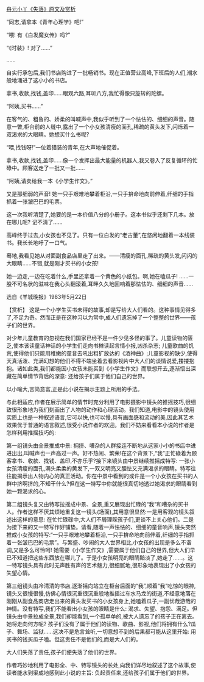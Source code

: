[舟元小丫《失落》原文及赏析](https://www.vrrw.net/wx/15278.html)

“同志,请拿本《青年心理学》吧!”

“喂! 有《白发魔女传》吗?”

“《时装》! 对了……”

……

自实行承包后,我们书店购进了一批畅销书。现在正值营业高峰,下班后的人们,潮水般地涌进了这小小的书店。

拿书,收款,找钱,盖印……眼观六路,耳听八方,我忙得像只旋转的陀螺。

“阿姨,买书……”

在客气的、粗鲁的、娇柔的叫喊声中,我似乎听到了一个怯怯的、细细的声音。随意一瞥,柜台前的人缝中,露出了一个小女孩清瘦的面孔,稀疏的黄头发下,闪烁着一双渴求的大眼睛。她想买什么书呢?

“喂,找钱呀!”一位着猎装的青年,在大声地催促着。

拿书,收款,找钱,盖印……像一个发挥出最大能量的机器人,我又卷入了反复循环的忙碌中。顾客送走了一批又一批……

“阿姨,请卖给我一本《小学生作文》。”

又是那细弱的声音! 她一只手艰难地攀着柜沿,一只手拚命地向前伸着,纤细的手指抓着一张皱巴巴的毛票。

这一次我听清楚了,她要的是一本价值八分的小册子。这本书似乎还剩下几本。放在哪儿呢? 记不清了……

高峰终于过去,小女孩也不见了。只有一位白发的“老古董”,在悠闲地翻着一本线装书。我长长地吁了一口气。

蓦地,我看见她从对面副食品店里走了出来。——清瘦的面孔,稀疏的黄头发,闪闪的大眼睛……不错,就是刚才买书的小女孩!

她一边走,一边在吃着什么,手里还拿着一个黄色的小纸包。啊,她在嗑瓜子! ……一股不可名状的滋味在我心头翻滚着,耳畔久久地回响着那怯怯的、细细的声音……

选自《羊城晚报》1983年5月22日



【赏析】 这是一个小学生买书未得的故事,却是写给大人们看的。这种事情见得多了,不足为奇。然而正是在这种习以为常中,成人们遗忘掉了一个整整的世界——孩子们的世界。

对少年儿童教育的忽视在我们国家已经不是一件少见多怪的事了。儿童读物的匮乏,使本该读童话神话的小学生们走向书摊读起言情小报,凶杀杂志; 儿童歌曲的饥荒,使得他们只能用稚嫩的童音去吼出粗犷放达的《酒神曲》;儿童影视的缺少,使得天真活泼、充满幻想的他们不得不端坐着去看影视片中大人们的谈情说爱,搂搂抱抱。诸如此类,我们都能因小女孩未能买到《小学生作文》而联想开去,逐渐悟出深藏在简单情节背后的深意: 还给孩子们属于他们自己的世界。

以小喻大,言简意富,正是此小说在揭示主题上所用的手法。

与此相适应,作者在展示简单的情节时充分利用了电影摄影中镜头的推摇技巧,很细致很形象地为我们刻画出了人物的动作和心理活动。我们知道,电影中的镜头使用实质上也是一种叙述语言,它可以快,也可以慢,具有画面感和流动的美,因此其艺术效果优于普通的语言叙述,很受小说作者的欢迎。我们不妨来看看本小说的作者是怎样利用推摇技巧的:

第一组镜头由全景推成中景: 拥挤、嘈杂的人群接连不断地从这家小小的书店中进进出出,叫喊声也一声高过一声。好不热闹、繁荣!在这个背景下,“我”正忙碌着为顾客拿书、收款、找钱、盖印,不亦乐乎?接下来镜头由中景继续推摇成特写: 一张小女孩清瘦的面孔,满头柔柔的黄发下,一双又明亮又胆怯又充满渴求的眼睛。特写往往能揭示出人物内心的真正活动。你在中景中看到的或许是一个小女孩在买书的人群中挤啊挤的,不知干什么?但在这一特写中你就能很真切地透过她渴求的眼睛看到她一颗渴求的心。

第二组镜头复又由特写拉摇成中景、全景,重又展现出忙碌的“我”和嘈杂的买书人。作者这样不厌其烦地重复这一镜头(场面),其用意很显然:一是用客观的镜头叙述出这样的意思: 在忙忙碌碌中,大人们不屑理睬孩子们,更谈不上关心他们。二是为接下来的又一特写作好铺垫。请看,随着一声怯怯的、细细的童音响声,镜头突然推成小女孩的特写:“一只手艰难地攀着柜沿,一只手拚命地向前伸着,纤细的手指抓着一张皱巴巴的毛票”。与繁盛、吵闹的大人世界相比,小女孩的出现是多么不谐调,又是多么可怜呵! 她需要《小学生作文》,需要属于他们自己的世界,但大人们早已不知道把这些东西放在哪儿了。于是小女孩明亮的眼睛黯淡了,她走了……。这一特写镜头具有此时无声胜有声的艺术魅力,很细腻地,很形象地表现出了小女孩的失望心情。

第三组镜头由冷清清的书店,逐渐摇向站立在柜台后面的“我”,顺着“我”吃惊的眼神,镜头又很慢很慢,仿佛心情很沉重很沉重般地推摇过车水马龙的街道,不经意地落在刚刚从副食品商店走出来的黄头发买书的小女孩身上,她嗑着瓜子,一副优哉游哉的神情。没有特写,我们不能看出小女孩的眼睛是什么: 渴求、失望、抱怨、满足。但镜头由中景拉成全景,我们却能看到,一个孤单单的,被大人遗忘了的孩子正在离去。她将走向何方呢? 孩子们没有了属于他们的读物、歌曲、影视,他们将拥有什么?瓜子、舞场、监狱……这决不是危言耸听,一切意想不到的后果都可能从这里开始: 用买书的钱买瓜子嗑。但这责任不是他们的,而是大人们的。

大人们失落了责任,孩子们便失落了他们的世界。

作者巧妙地利用了电影全、中、特写镜头的长处,向我们详尽地叙述了这个故事,使读者能水到渠成地感到此小说的主旨: 负起责任来,还给孩子们属于他们的世界。

